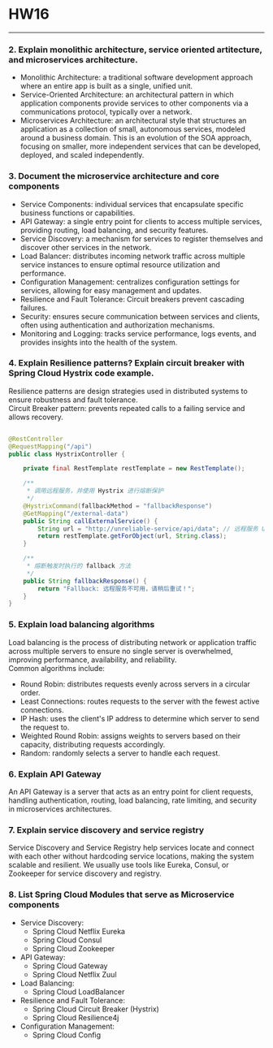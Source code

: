# HW16
____
### 2. Explain monolithic architecture, service oriented artitecture, and microservices architecture.
- Monolithic Architecture: a traditional software development approach where an entire app is 
built as a single, unified unit.
- Service-Oriented Architecture: an architectural pattern in which application components provide services to other components via a communications protocol, typically over a network.
- Microservices Architecture: an architectural style that structures an application as a collection of small, autonomous services, modeled around a business domain. This is 
an evolution of the SOA approach, focusing on smaller, more independent services that can be developed, deployed, and scaled independently.

### 3. Document the microservice architecture and core components
- Service Components: individual services that encapsulate specific business functions or capabilities.
- API Gateway: a single entry point for clients to access multiple services, providing routing, load balancing, and security features.
- Service Discovery: a mechanism for services to register themselves and discover other services in the network.
- Load Balancer: distributes incoming network traffic across multiple service instances to ensure optimal resource utilization and performance.
- Configuration Management: centralizes configuration settings for services, allowing for easy management and updates.
- Resilience and Fault Tolerance: Circuit breakers prevent cascading failures.
- Security: ensures secure communication between services and clients, often using authentication and authorization mechanisms.
- Monitoring and Logging: tracks service performance, logs events, and provides insights into the health of the system.

### 4. Explain Resilience patterns? Explain circuit breaker with Spring Cloud Hystrix code example.
Resilience patterns are design strategies used in distributed systems to ensure robustness and fault tolerance.  
Circuit Breaker pattern: prevents repeated calls to a failing service and allows recovery.  
```java

@RestController
@RequestMapping("/api")
public class HystrixController {

    private final RestTemplate restTemplate = new RestTemplate();

    /**
     * 调用远程服务，并使用 Hystrix 进行熔断保护
     */
    @HystrixCommand(fallbackMethod = "fallbackResponse")
    @GetMapping("/external-data")
    public String callExternalService() {
        String url = "http://unreliable-service/api/data"; // 远程服务 URL
        return restTemplate.getForObject(url, String.class);
    }

    /**
     * 熔断触发时执行的 fallback 方法
     */
    public String fallbackResponse() {
        return "Fallback: 远程服务不可用，请稍后重试！";
    }
}
```

### 5. Explain load balancing algorithms
Load balancing is the process of distributing network or application traffic across multiple servers to ensure no single server is overwhelmed, improving performance, availability, and reliability.  
Common algorithms include:
- Round Robin: distributes requests evenly across servers in a circular order.
- Least Connections: routes requests to the server with the fewest active connections.
- IP Hash: uses the client's IP address to determine which server to send the request to.
- Weighted Round Robin: assigns weights to servers based on their capacity, distributing requests accordingly.
- Random: randomly selects a server to handle each request.

### 6. Explain API Gateway
An API Gateway is a server that acts as an entry point for client requests, handling authentication, routing, load balancing, rate limiting, and security in microservices architectures.

### 7. Explain service discovery and service registry
Service Discovery and Service Registry help services locate and connect with each other without hardcoding service locations, making the system scalable and resilient. 
We usually use tools like Eureka, Consul, or Zookeeper for service discovery and registry.

### 8. List Spring Cloud Modules that serve as Microservice components
- Service Discovery:
    - Spring Cloud Netflix Eureka
    - Spring Cloud Consul
    - Spring Cloud Zookeeper
- API Gateway:
    - Spring Cloud Gateway
    - Spring Cloud Netflix Zuul
- Load Balancing:
    - Spring Cloud LoadBalancer
- Resilience and Fault Tolerance:
    - Spring Cloud Circuit Breaker (Hystrix)
    - Spring Cloud Resilience4j
- Configuration Management:
    - Spring Cloud Config


